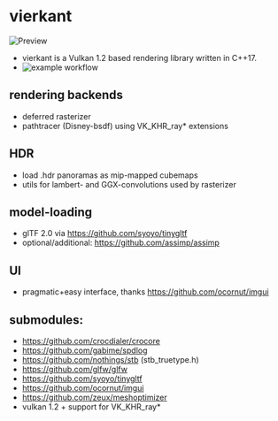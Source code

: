 # vierkant

![Preview](https://crocdialer.com/wp-content/uploads/2021/09/whisky_dragon.jpg)
- vierkant is a Vulkan 1.2 based rendering library written in C++17.
- ![example workflow](https://github.com/crocdialer/vierkant/actions/workflows/cmake_build.yml/badge.svg)

rendering backends
-
- deferred rasterizer
- pathtracer (Disney-bsdf) using VK_KHR_ray* extensions

HDR
-
- load .hdr panoramas as mip-mapped cubemaps
- utils for lambert- and GGX-convolutions used by rasterizer

model-loading
-
- glTF 2.0 via https://github.com/syoyo/tinygltf
- optional/additional: https://github.com/assimp/assimp

UI
-
- pragmatic+easy interface, thanks https://github.com/ocornut/imgui

submodules:
-
- https://github.com/crocdialer/crocore
- https://github.com/gabime/spdlog
- https://github.com/nothings/stb (stb_truetype.h)
- https://github.com/glfw/glfw
- https://github.com/syoyo/tinygltf
- https://github.com/ocornut/imgui
- https://github.com/zeux/meshoptimizer
- vulkan 1.2 + support for VK_KHR_ray*
